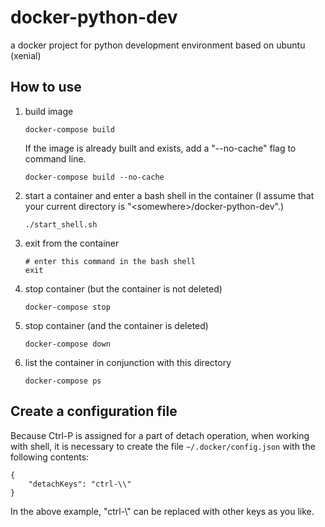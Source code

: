 # docker-python-dev
a docker project for python development environment based on ubuntu (xenial)

## How to use
1. build image

    ```
    docker-compose build
    ```
    If the image is already built and exists, add a "--no-cache" flag to command line.
    
    ```
    docker-compose build --no-cache
    ```

1. start a container and enter a bash shell in the container (I assume that your current directory is "\<somewhere\>/docker-python-dev".)

    ```
    ./start_shell.sh
    ```

1. exit from the container 

    ```
    # enter this command in the bash shell
    exit
    ```

1. stop container (but the container is not deleted)

    ```
    docker-compose stop
    ```

1. stop container (and the container is deleted)

    ```
    docker-compose down
    ```

1. list the container in conjunction with this directory

    ```
    docker-compose ps
    ```

## Create a configuration file

Because Ctrl-P is assigned for a part of detach operation, when working with shell, it is necessary to create the file ```~/.docker/config.json``` with the following contents:

```
{
	"detachKeys": "ctrl-\\"
}
```
In the above example, "ctrl-\\" can be replaced with other keys as you like.

